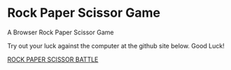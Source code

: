 # Rock Paper Scissor Game
A Browser Rock Paper Scissor Game

Try out your luck against the computer at the github site below. Good Luck!

[ROCK PAPER SCISSOR BATTLE](https://nathan-cai.github.io/rock-paper-scissors/)
